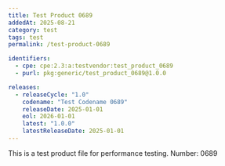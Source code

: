```yaml
---
title: Test Product 0689
addedAt: 2025-08-21
category: test
tags: test
permalink: /test-product-0689

identifiers:
  - cpe: cpe:2.3:a:testvendor:test_product_0689
  - purl: pkg:generic/test_product_0689@1.0.0

releases:
  - releaseCycle: "1.0"
    codename: "Test Codename 0689"
    releaseDate: 2025-01-01
    eol: 2026-01-01
    latest: "1.0.0"
    latestReleaseDate: 2025-01-01
---
```


This is a test product file for performance testing. Number: 0689
